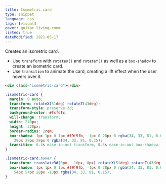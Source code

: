 ```yaml
---
title: Isometric card
type: snippet
language: css
tags: [visual]
cover: guitar-living-room
listed: true
dateModified: 2021-05-17
---
```


Creates an isometric card.

- Use `transform` with `rotateX()` and `rotateY()` as well as a `box-shadow` to create an isometric card.
- Use `transition` to animate the card, creating a lift effect when the user hovers over it.

```html
<div class="isometric-card"></div>
```

```css
.isometric-card {
  margin: 0 auto;
  transform: rotateX(51deg) rotateZ(43deg);
  transform-style: preserve-3d;
  background-color: #fcfcfc;
  will-change: transform;
  width: 240px;
  height: 320px;
  border-radius: 2rem;
  box-shadow: 1px 1px 0 1px #f9f9fb, -1px 0 28px 0 rgba(34, 33, 81, 0.01),
    28px 28px 28px 0 rgba(34, 33, 81, 0.25);
  transition: 0.4s ease-in-out transform, 0.3s ease-in-out box-shadow;
}

.isometric-card:hover {
  transform: translate3d(0px, -16px, 0px) rotateX(51deg) rotateZ(43deg);
  box-shadow: 1px 1px 0 1px #f9f9fb, -1px 0 28px 0 rgba(34, 33, 81, 0.01),
    54px 54px 28px -10px rgba(34, 33, 81, 0.15);
}
```
